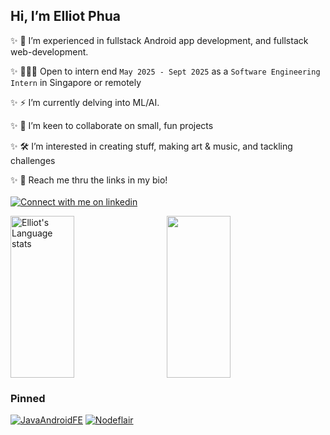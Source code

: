 
 ## Hi, I’m Elliot Phua  

 ✨  🎨 I’m experienced in fullstack Android app development, and fullstack web-development. 
   
 ✨ 👨🏻‍💻 Open to intern end `May 2025 - Sept 2025` as a `Software Engineering Intern` in Singapore or remotely  
   
 ✨  ⚡ I’m currently delving into ML/AI.
   
 ✨  🐾 I’m keen to collaborate on small, fun projects
 
 ✨  🛠️ I’m interested in creating stuff, making art & music, and tackling challenges  
   
 ✨ 📱 Reach me thru the links in my bio!\
 \
 <a href="https://www.linkedin.com/in/elliotphua"><img src="https://img.shields.io/badge/LinkedIn-3572A5?style=for-the-badge&logo=linkedin&logoColor=white#gh-light-mode-only" alt="Connect with me on linkedin" ></a>
 <br/>
 <div style="display:flex;flex:row;height:259;">
 <img style="height:inherit;" width="45%" src="https://github-readme-stats-git-masterrstaa-rickstaa.vercel.app/api/top-langs/?username=ElliotMonde&layout=compact&langs_count=8&role=owner,collaborator&theme=synthwave" alt="Elliot's Language stats"/>&nbsp;&nbsp;&nbsp;&nbsp;&nbsp;&nbsp;<img style="height:inherit;" width="45%" align="left" src="https://github-readme-stats.vercel.app/api?username=ElliotMonde&count_private=true&show_icons=true&hide_rank=true&theme=synthwave&include_all_commits=true&include_all_commits=true" />

 </div>
   

<h3>Pinned</h3>

<a target="_blank" href="https://github.com/ElliotMonde/JavaAndroidFE">![JavaAndroidFE](https://github-readme-stats.vercel.app/api/pin/?username=ElliotMonde&repo=JavaAndroidFE&theme=tokyonight)</a>&nbsp;<a target="_blank" href="https://github.com/ElliotMonde/Nodeflair_assessment">![Nodeflair](https://github-readme-stats.vercel.app/api/pin/?username=ElliotMonde&repo=Nodeflair_assessment&theme=tokyonight)</a>

<!---
ElliotMonde/ElliotMonde is a ✨ special ✨ repository because its `README.md` (this file) appears on your GitHub profile.
You can click the Preview link to take a look at your changes.
--->
